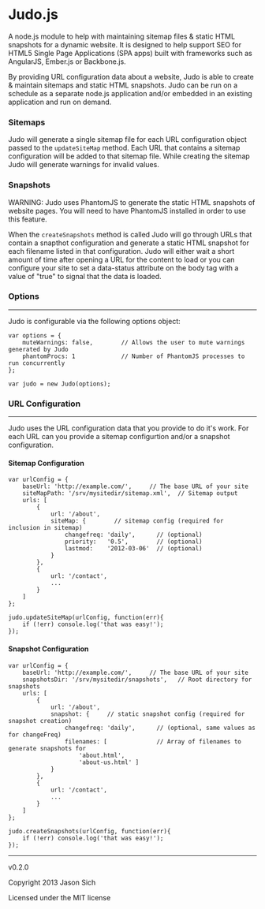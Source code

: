 Judo.js
======

A node.js module to help with maintaining sitemap files &amp; static HTML snapshots for a dynamic website.  It is designed to help support SEO for HTML5 Single Page Applications (SPA apps) built with frameworks such as AngularJS, Ember.js or Backbone.js.

By providing URL configuration data about a website, Judo is able to create &amp; maintain sitemaps and static HTML snapshots.  Judo can be run on a schedule as a separate node.js application and/or embedded in an existing application and run on demand.

### Sitemaps
Judo will generate a single sitemap file for each URL configuration object passed to the `updateSiteMap` method.  Each URL that contains a sitemap configuration will be added to that sitemap file.  While creating the sitemap Judo will generate warnings for invalid values.

### Snapshots
WARNING: Judo uses PhantomJS to generate the static HTML snapshots of website pages.  You will need to have PhantomJS installed in order to use this feature.  

When the `createSnapshots` method is called Judo will go through URLs that contain a snapthot configuration and generate a static HTML snapshot for each filename listed in that configuration.  Judo will either wait a short amount of time after opening a URL for the content to load or you can configure your site to set a data-status attribute on the body tag with a value of "true" to signal that the data is loaded.

### Options
***

Judo is configurable via the following options object:

	var options = {
		muteWarnings: false,		// Allows the user to mute warnings generated by Judo
		phantomProcs: 1				// Number of PhantomJS processes to run concurrently
	};
	
	var judo = new Judo(options);
	
### URL Configuration
***
Judo uses the URL configuration data that you provide to do it's work. For each URL can you provide a sitemap configurtion and/or a snapshot configuration.

#### Sitemap Configuration

	var urlConfig = {
		baseUrl: 'http://example.com/',     // The base URL of your site
		siteMapPath: '/srv/mysitedir/sitemap.xml',  // Sitemap output
		urls: [
			{
				url: '/about',
				siteMap: {        // sitemap config (required for inclusion in sitemap)
					changefreq: 'daily',      // (optional)
					priority:   '0.5',        // (optional)
					lastmod:    '2012-03-06'  // (optional)
				}
			},
			{
				url: '/contact',
				... 
			}
		]
	};
	
	judo.updateSiteMap(urlConfig, function(err){
		if (!err) console.log('that was easy!');
	});
	
#### Snapshot Configuration

	var urlConfig = {
		baseUrl: 'http://example.com/',     // The base URL of your site
		snapshotsDir: '/srv/mysitedir/snapshots',   // Root directory for snapshots
		urls: [
			{
				url: '/about',
				snapshot: {     // static snapshot config (required for snapshot creation)
					changefreq: 'daily',	  // (optional, same values as for changeFreq)
					filenames: [			  // Array of filenames to generate snapshots for
						'about.html', 
						'about-us.html' ]
				}
			},
			{
				url: '/contact',
				... 
			}
		]
	};
	
	judo.createSnapshots(urlConfig, function(err){
		if (!err) console.log('that was easy!');
	});

***

v0.2.0 

Copyright 2013 Jason Sich

Licensed under the MIT license
